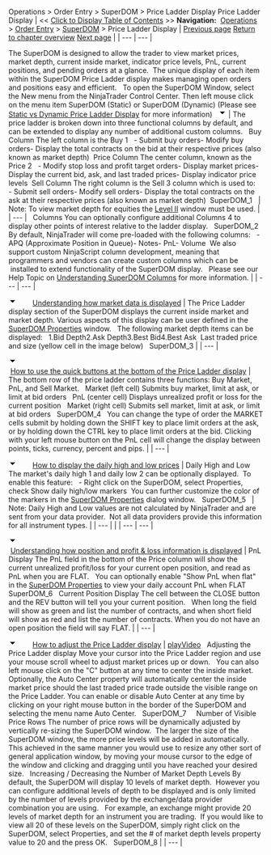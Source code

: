 ﻿
Operations \> Order Entry \> SuperDOM \> Price Ladder Display
Price Ladder Display
| \<\< [Click to Display Table of Contents](price_ladder_display.md) \>\> **Navigation:**     [Operations](operations.md) \> [Order Entry](order_entry.md) \> [SuperDOM](superdom.md) \> Price Ladder Display | [Previous page](superdom.md) [Return to chapter overview](superdom.md) [Next page](static_vs_dynamic_price_ladder.md) |
| --- | --- |

The SuperDOM is designed to allow the trader to view market prices, market depth, current inside market, indicator price levels, PnL, current positions, and pending orders at a glance.  The unique display of each item within the SuperDOM Price Ladder display makes managing open orders and positions easy and efficient.
 
To open the SuperDOM Window, select the New menu from the NinjaTrader Control Center. Then left mouse click on the menu item SuperDOM (Static) or SuperDOM (Dynamic) (Please see [Static vs Dynamic Price Ladder Display](static_vs_dynamic_price_ladder.md) for more information)
 
![tog_minus](tog_minus.gif)
| The price ladder is broken down into three functional columns by default, and can be extended to display any number of additional custom columns.   Buy Column The left column is the Buy 1   - Submit buy orders- Modify buy orders- Display the total contracts on the bid at their respective prices (also known as market depth)  Price Column The center column, known as the Price 2   - Modify stop loss and profit target orders- Display market prices- Display the current bid, ask, and last traded prices- Display indicator price levels  Sell Column The right column is the Sell 3 column which is used to:   - Submit sell orders- Modify sell orders- Display the total contracts on the ask at their respective prices (also known as market depth)  SuperDOM_1     | Note: To view market depth for equities the [Level II](level_ii.md) window must be used. | | --- |      Columns You can optionally configure additional Columns 4 to display other points of interest relative to the ladder display.   SuperDOM_2   By default, NinjaTrader will come pre\-loaded with the following columns:   - APQ (Approximate Position in Queue)- Notes- PnL- Volume  We also support custom NinjaScript column development, meaning that programmers and vendors can create custom columns which can be  installed to extend functionality of the SuperDOM display.   Please see our Help Topic on [Understanding SuperDOM Columns](using_superdom_columns.md) for more information. |
| --- | --- |

![tog_minus](tog_minus.gif)        [Understanding how market data is displayed](javascript:HMToggle('toggle','UnderstandingHowMarketDataIsDisplayed','UnderstandingHowMarketDataIsDisplayed_ICON'))
| The Price Ladder display section of the SuperDOM displays the current inside market and market depth. Various aspects of this display can be user defined in the [SuperDOM Properties](properties_superdom.md) window.   The following market depth items can be displayed:   1\.Bid Depth2\.Ask Depth3\.Best Bid4\.Best Ask  Last traded price and size (yellow cell in the image below)   SuperDOM_3 |
| --- |

![tog_minus](tog_minus.gif)        [How to use the quick buttons at the bottom of the Price Ladder display](javascript:HMToggle('toggle','HowToUseTheQuickButtonsAtTheBottomOfThePriceLadderDisplay','HowToUseTheQuickButtonsAtTheBottomOfThePriceLadderDisplay_ICON'))
| The bottom row of the price ladder contains three functions: Buy Market, PnL, and Sell Market.   Market (left cell) Submits buy market, limit at ask, or limit at bid orders   PnL (center cell) Displays unrealized profit or loss for the current position   Market (right cell) Submits sell market, limit at ask, or limit at bid orders   SuperDOM_4   You can change the type of order the MARKET cells submit by holding down the SHIFT key to place limit orders at the ask, or by holding down the CTRL key to place limit orders at the bid. Clicking with your left mouse button on the PnL cell will change the display between points, ticks, currency, percent and pips. |
| --- |

![tog_minus](tog_minus.gif)        [How to display the daily high and low prices](javascript:HMToggle('toggle','HowToDisplayTheDailyHighAndLowPrices','HowToDisplayTheDailyHighAndLowPrices_ICON'))
| Daily High and Low The market's daily high 1 and daily low 2 can be optionally displayed.  To enable this feature:   - Right click on the SuperDOM, select Properties, check Show daily high/low markers  You can further customize the color of the markers in the [SuperDOM Properties](properties_superdom.md) dialog window.   SuperDOM_5     | Note: Daily High and Low values are not calculated by NinjaTrader and are sent from your data provider.  Not all data providers provide this information for all instrument types. | | --- | |
| --- | --- |

![tog_minus](tog_minus.gif)        [Understanding how position and profit \& loss information is displayed](javascript:HMToggle('toggle','UnderstandingHowPositionAndProfitLossInformationIsDisplayed','UnderstandingHowPositionAndProfitLossInformationIsDisplayed_ICON'))
| PnL Display The PnL field in the bottom of the Price column will show the current unrealized profit/loss for your current open position, and read as PnL when you are FLAT.   You can optionally enable "Show PnL when flat" in the [SuperDOM Properties](properties_superdom.md) to view your daily account PnL when FLAT   SuperDOM_6   Current Position Display The cell between the CLOSE button and the REV button will tell you your current position.   When long the field will show as green and list the number of contracts, and when short field will show as red and list the number of contracts. When you do not have an open position the field will say FLAT. |
| --- |

![tog_minus](tog_minus.gif)        [How to adjust the Price Ladder display](javascript:HMToggle('toggle','HowToAdjustThePriceLadderDisplay','HowToAdjustThePriceLadderDisplay_ICON'))
| [playVideo](http://www.ninjatrader.com/support/movies/nt7/helpGuide/operations/orderEntry/superDOM/adjustingThePriceLadderDisplay/Adjusting-The-Price-Ladder-Display.md)   Adjusting the Price Ladder display Move your cursor into the Price Ladder region and use your mouse scroll wheel to adjust market prices up or down.   You can also left mouse click on the "C" button at any time to center the inside market.   Optionally, the Auto Center property will automatically center the inside market price should the last traded price trade outside the visible range on the Price Ladder. You can enable or disable Auto Center at any time by clicking on your right mouse button in the border of the SuperDOM and selecting the menu name Auto Center.   SuperDOM_7     Number of Visible Price Rows The number of price rows will be dynamically adjusted by vertically re\-sizing the SuperDOM window.  The larger the size of the SuperDOM window, the more price levels will be added in automatically.     This achieved in the same manner you would use to resize any other sort of general application window, by moving your mouse cursor to the edge of the window and clicking and dragging until you have reached your desired size.   Increasing / Decreasing the Number of Market Depth Levels By default, the SuperDOM will display 10 levels of market depth.  However you can configure additional levels of depth to be displayed and is only limited by the number of levels provided by the exchange/data provider combination you are using.   For example, an exchange might provide 20 levels of market depth for an instrument you are trading.  If you would like to view all 20 of these levels on the SuperDOM, simply right click on the SuperDOM, select Properties, and set the \# of market depth levels property value to 20 and the press OK.   SuperDOM_8 |
| --- |

